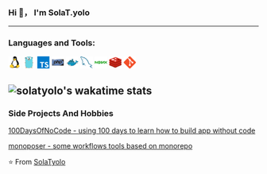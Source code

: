 ### Hi  👋， I'm SolaT.yolo


----
<!--
**Personal Stuffs**

- 🔭 I’m currently working on ...
- 🌱 I’m currently learning ...
- 👯 I’m looking to collaborate on ...
- 🤔 I’m looking for help with ...
- 💬 Ask me about ...
- 📫 How to reach me: ...
- 😄 Pronouns: ...
- ⚡ Fun fact: ...
-->


### Languages and Tools:


<code><img height="25" src="https://raw.githubusercontent.com/devicons/devicon/master/icons/linux/linux-original.svg"></code>
<code><img height="25" src="https://raw.githubusercontent.com/devicons/devicon/master/icons/go/go-original.svg"></code>
<code><img height="25" src="https://raw.githubusercontent.com/devicons/devicon/master/icons/typescript/typescript-original.svg"></code>
<code><img height="25" src="https://raw.githubusercontent.com/devicons/devicon/master/icons/php/php-original.svg"></code>
<code><img height="25" src="https://raw.githubusercontent.com/devicons/devicon/master/icons/docker/docker-original.svg"></code>
<code><img height="25" src="https://raw.githubusercontent.com/devicons/devicon/master/icons/mysql/mysql-original.svg"></code>
<code><img height="25" src="https://raw.githubusercontent.com/devicons/devicon/master/icons/nginx/nginx-original.svg"></code>
<code><img height="25" src="https://raw.githubusercontent.com/devicons/devicon/master/icons/redis/redis-original.svg"></code>
<code><img height="25" src="https://raw.githubusercontent.com/devicons/devicon/master/icons/git/git-original.svg"></code>


![solatyolo's wakatime stats](https://github-readme-stats.vercel.app/api/wakatime?username=6edcd676-c0b8-478f-ae68-24f5b4b42288&hide_title=true)
---

### Side Projects And Hobbies

[100DaysOfNoCode - using 100 days to learn how to build app without code ](https://github.com/SolaTyolo/100DaysOfNoCode)

[monoposer - some workflows tools  based on monorepo ](https://monoposer.github.io/)

⭐️ From [SolaTyolo](https://github.com/SolaTyolo)
